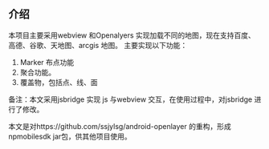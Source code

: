 ## 介绍
本项目主要采用webview 和Openalyers 实现加载不同的地图，现在支持百度、高德、谷歌、天地图、arcgis 地图。
主要实现以下功能：
1. Marker 布点功能
2. 聚合功能。
3. 覆盖物，包括点、线、面

备注：本文采用jsbridge 实现 js 与webview 交互，在使用过程中，对jsbridge 进行了修改。

本文是对https://github.com/ssjylsg/android-openlayer 的重构，形成npmobilesdk jar包，供其他项目使用。
